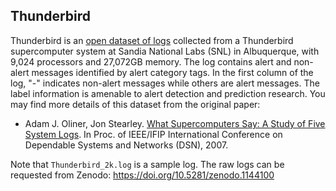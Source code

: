 ## Thunderbird
Thunderbird is an [open dataset of logs](https://www.usenix.org/cfdr-data#hpc4) collected from a Thunderbird supercomputer system at Sandia National Labs (SNL) in Albuquerque, with 9,024 processors and 27,072GB memory. The log contains alert and non-alert messages identified by alert category tags. In the first column of the log, "-" indicates non-alert messages while others are alert messages. The label information is amenable to alert detection and prediction research. You may find more details of this dataset from the original paper:

+ Adam J. Oliner, Jon Stearley. [What Supercomputers Say: A Study of Five System Logs](http://ieeexplore.ieee.org/document/4273008/). In Proc. of IEEE/IFIP International Conference on Dependable Systems and Networks (DSN), 2007.

Note that `Thunderbird_2k.log` is a sample log. The raw logs can be requested from Zenodo: https://doi.org/10.5281/zenodo.1144100
